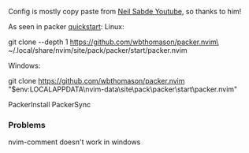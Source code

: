 Config is mostly copy paste from [Neil Sabde Youtube](https://www.youtube.com/playlist?list=PLPDVgSbOnt7LXQ8DTzu37UwCpA0elyD0V), so thanks to him!

As seen in packer [quickstart](https://github.com/wbthomason/packer.nvim#quickstart):
Linux:

git clone --depth 1 https://github.com/wbthomason/packer.nvim\
 ~/.local/share/nvim/site/pack/packer/start/packer.nvim

Windows:

git clone https://github.com/wbthomason/packer.nvim "$env:LOCALAPPDATA\nvim-data\site\pack\packer\start\packer.nvim"


PackerInstall
PackerSync

### Problems
nvim-comment doesn't work in windows
